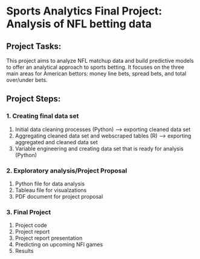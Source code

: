 # Sports Analytics Final Project: Analysis of NFL betting data

## Project Tasks:
This project aims to analyze NFL matchup data and build predictive models to offer an analytical approach to sports betting. It focuses on the three main areas for American bettors: money line bets, spread bets, and total over/under bets.

## Project Steps:

### 1. Creating final data set
1. Initial data cleaning processes (Python) --> exporting cleaned data set
2. Aggregating cleaned data set and webscraped tables (R) --> exporting aggregated and cleaned data set
3. Variable engineering and creating data set that is ready for analysis (Python)

### 2. Exploratory analysis/Project Proposal
1. Python file for data analysis
2. Tableau file for visualzations
3. PDF document for project proposal

### 3. Final Project
1. Project code
2. Project report
3. Project report presentation
4. Predicting on upcoming NFl games
5. Results


